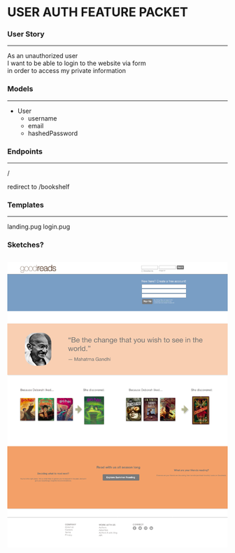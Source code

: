 # USER AUTH FEATURE PACKET

### User Story
---
As an unauthorized user
<br>
I want to be able to login to the website via form
<br>
in order to access my private information

### Models
---

- User
  - username
  - email
  - hashedPassword

### Endpoints
---
/

redirect to /bookshelf

### Templates
---

landing.pug
login.pug

### Sketches?
![Landing](../images/landing.png)
---
